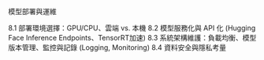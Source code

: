 模型部署與運維

8.1 部署環境選擇：GPU/CPU、雲端 vs. 本機
8.2 模型服務化與 API 化 (Hugging Face Inference Endpoints、TensorRT加速)
8.3 系統架構維護：負載均衡、模型版本管理、監控與記錄 (Logging, Monitoring)
8.4 資料安全與隱私考量